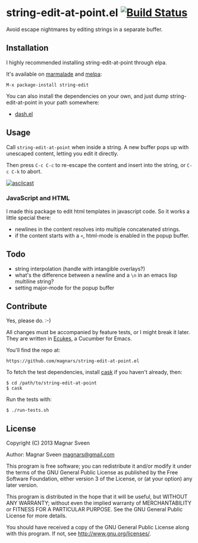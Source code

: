 # string-edit-at-point.el [![Build Status](https://secure.travis-ci.org/magnars/string-edit.el.png)](http://travis-ci.org/magnars/string-edit.el)

Avoid escape nightmares by editing strings in a separate buffer.

## Installation

I highly recommended installing string-edit-at-point through elpa.

It's available on [marmalade](http://marmalade-repo.org/) and
[melpa](http://melpa.milkbox.net/):

    M-x package-install string-edit

You can also install the dependencies on your own, and just dump
string-edit-at-point in your path somewhere:

 - <a href="https://github.com/magnars/dash.el">dash.el</a>

## Usage

Call `string-edit-at-point` when inside a string. A new buffer pops
up with unescaped content, letting you edit it directly.

Then press `C-c C-c` to re-escape the content and insert into the
string, or `C-c C-k` to abort.

[![asciicast](https://asciinema.org/a/3040.png)](https://asciinema.org/a/3040)

### JavaScript and HTML

I made this package to edit html templates in javascript code. So it
works a little special there:

 - newlines in the content resolves into multiple concatenated strings.
 - if the content starts with a `<`, html-mode is enabled in the popup buffer.

## Todo

 - string interpolation (handle with intangible overlays?)
 - what's the difference between a newline and a `\n` in an emacs lisp multiline string?
 - setting major-mode for the popup buffer

## Contribute

Yes, please do. :-)

All changes must be accompanied by feature tests, or I might break it later.
They are written in [Ecukes](https://github.com/ecukes/ecukes), a Cucumber for
Emacs.

You'll find the repo at:

    https://github.com/magnars/string-edit-at-point.el

To fetch the test dependencies, install
[cask](https://github.com/rejeep/cask.el) if you haven't already,
then:

    $ cd /path/to/string-edit-at-point
    $ cask

Run the tests with:

    $ ./run-tests.sh

## License

Copyright (C) 2013 Magnar Sveen

Author: Magnar Sveen <magnars@gmail.com>

This program is free software; you can redistribute it and/or modify
it under the terms of the GNU General Public License as published by
the Free Software Foundation, either version 3 of the License, or
(at your option) any later version.

This program is distributed in the hope that it will be useful,
but WITHOUT ANY WARRANTY; without even the implied warranty of
MERCHANTABILITY or FITNESS FOR A PARTICULAR PURPOSE.  See the
GNU General Public License for more details.

You should have received a copy of the GNU General Public License
along with this program.  If not, see <http://www.gnu.org/licenses/>.
